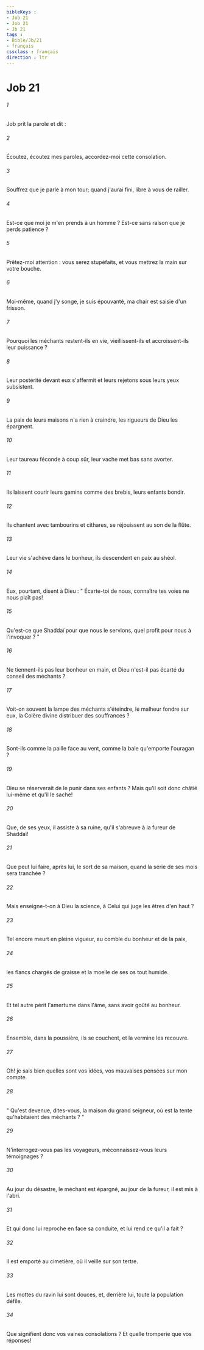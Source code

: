 ```yaml
---
bibleKeys : 
- Job 21
- Job 21
- Jb 21
tags : 
- Bible/Jb/21
- français
cssclass : français
direction : ltr
---
```


# Job 21

###### 1
Job prit la parole et dit : 
###### 2
Écoutez, écoutez mes paroles, accordez-moi cette consolation. 
###### 3
Souffrez que je parle à mon tour; quand j'aurai fini, libre à vous de railler. 
###### 4
Est-ce que moi je m'en prends à un homme ? Est-ce sans raison que je perds patience ? 
###### 5
Prêtez-moi attention : vous serez stupéfaits, et vous mettrez la main sur votre bouche. 
###### 6
Moi-même, quand j'y songe, je suis épouvanté, ma chair est saisie d'un frisson. 
###### 7
Pourquoi les méchants restent-ils en vie, vieillissent-ils et accroissent-ils leur puissance ? 
###### 8
Leur postérité devant eux s'affermit et leurs rejetons sous leurs yeux subsistent. 
###### 9
La paix de leurs maisons n'a rien à craindre, les rigueurs de Dieu les épargnent. 
###### 10
Leur taureau féconde à coup sûr, leur vache met bas sans avorter. 
###### 11
Ils laissent courir leurs gamins comme des brebis, leurs enfants bondir. 
###### 12
Ils chantent avec tambourins et cithares, se réjouissent au son de la flûte. 
###### 13
Leur vie s'achève dans le bonheur, ils descendent en paix au shéol. 
###### 14
Eux, pourtant, disent à Dieu : " Écarte-toi de nous, connaître tes voies ne nous plaît pas! 
###### 15
Qu'est-ce que Shaddaï pour que nous le servions, quel profit pour nous à l'invoquer ? " 
###### 16
Ne tiennent-ils pas leur bonheur en main, et Dieu n'est-il pas écarté du conseil des méchants ? 
###### 17
Voit-on souvent la lampe des méchants s'éteindre, le malheur fondre sur eux, la Colère divine distribuer des souffrances ? 
###### 18
Sont-ils comme la paille face au vent, comme la bale qu'emporte l'ouragan ? 
###### 19
Dieu se réserverait de le punir dans ses enfants ? Mais qu'il soit donc châtié lui-même et qu'il le sache! 
###### 20
Que, de ses yeux, il assiste à sa ruine, qu'il s'abreuve à la fureur de Shaddaï! 
###### 21
Que peut lui faire, après lui, le sort de sa maison, quand la série de ses mois sera tranchée ? 
###### 22
Mais enseigne-t-on à Dieu la science, à Celui qui juge les êtres d'en haut ? 
###### 23
Tel encore meurt en pleine vigueur, au comble du bonheur et de la paix, 
###### 24
les flancs chargés de graisse et la moelle de ses os tout humide. 
###### 25
Et tel autre périt l'amertume dans l'âme, sans avoir goûté au bonheur. 
###### 26
Ensemble, dans la poussière, ils se couchent, et la vermine les recouvre. 
###### 27
Oh! je sais bien quelles sont vos idées, vos mauvaises pensées sur mon compte. 
###### 28
" Qu'est devenue, dites-vous, la maison du grand seigneur, où est la tente qu'habitaient des méchants ? " 
###### 29
N'interrogez-vous pas les voyageurs, méconnaissez-vous leurs témoignages ? 
###### 30
Au jour du désastre, le méchant est épargné, au jour de la fureur, il est mis à l'abri. 
###### 31
Et qui donc lui reproche en face sa conduite, et lui rend ce qu'il a fait ? 
###### 32
Il est emporté au cimetière, où il veille sur son tertre. 
###### 33
Les mottes du ravin lui sont douces, et, derrière lui, toute la population défile. 
###### 34
Que signifient donc vos vaines consolations ? Et quelle tromperie que vos réponses! 
